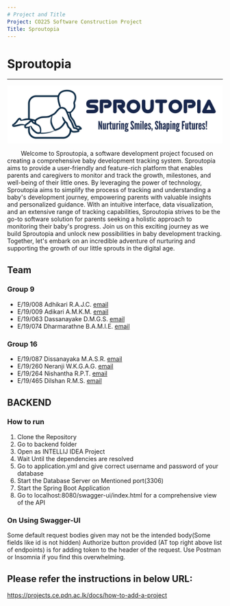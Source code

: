 ```yaml
---
# Project and Title
Project: CO225 Software Construction Project
Title: Sproutopia
---
```

# Sproutopia
---
<p align="center"><img align="center" alt="GIF" src="https://github.com/chandula00/Sproutopia/blob/main/Logos/Logopit_cover1.png"></p>
&emsp;&emsp; Welcome to Sproutopia, a software development project focused on creating a comprehensive baby development tracking system. Sproutopia aims to provide a user-friendly and feature-rich platform that enables parents and caregivers to monitor and track the growth, milestones, and well-being of their little ones. By leveraging the power of technology, Sproutopia aims to simplify the process of tracking and understanding a baby's development journey, empowering parents with valuable insights and personalized guidance. With an intuitive interface, data visualization, and an extensive range of tracking capabilities, Sproutopia strives to be the go-to software solution for parents seeking a holistic approach to monitoring their baby's progress. Join us on this exciting journey as we build Sproutopia and unlock new possibilities in baby development tracking. Together, let's embark on an incredible adventure of nurturing and supporting the growth of our little sprouts in the digital age.

## Team
### Group 9

-  E/19/008 Adhikari R.A.J.C. [email](mailto:e19008@eng.pdn.ac.lk)
-  E/19/009 Adikari A.M.K.M. [email](mailto:e19009@eng.pdn.ac.lk)
-  E/19/063 Dassanayake D.M.G.S. [email](mailto:e19063@eng.pdn.ac.lk)
-  E/19/074 Dharmarathne B.A.M.I.E. [email](mailto:e19074@eng.pdn.ac.lk)

### Group 16

-  E/19/087 Dissanayaka M.A.S.R. [email](mailto:e19087@eng.pdn.ac.lk)
-  E/19/260 Neranji W.K.G.A.G. [email](mailto:e19260@eng.pdn.ac.lk)
-  E/19/264 Nishantha R.P.T. [email](mailto:e19264@eng.pdn.ac.lk)
-  E/19/465 Dilshan R.M.S. [email](mailto:e19465@eng.pdn.ac.lk)
  
## BACKEND
### How to run
1. Clone the Repository
2. Go to backend folder
3. Open as INTELLIJ IDEA Project
4. Wait Until the dependencies are resolved
5. Go to application.yml and give correct username and password of your database
6. Start the Database Server on Mentioned port(3306)
7. Start the Spring Boot Application
8. Go to localhost:8080/swagger-ui/index.html for a comprehensive view of the API

### On Using Swagger-UI
Some default request bodies given may not be the intended body(Some fields like id is not hidden)
Authorize button provided (AT top right above list of endpoints) is for adding token to the header of the request.
Use Postman or Insomnia if you find this overwhelming.



   
## Please refer the instructions in below URL:

https://projects.ce.pdn.ac.lk/docs/how-to-add-a-project
